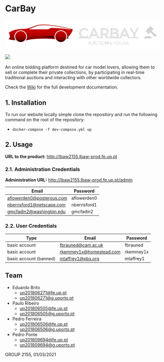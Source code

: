 # CarBay

![CarBay](public/images/icon.png)

<a href="https://drive.google.com/file/d/1tkYCCOoToFUIrzzssedewqL0a5ViSj8t/preview"><img src="docs/er/DesktopImages/Homepage.png"/></a>


An online bidding platform destined for car model lovers, allowing them to sell or complete their private collections, by participating in real-time traditional auctions and interacting with other worldwide collectors.

Check the [Wiki](https://github.com/edurbrito/carbay/wiki) for the full development documentation.

## 1. Installation

To run our website locally simple clone the repository and run the following command on the root of the repository:

* `docker-compose -f dev-compose.yml up`

## 2. Usage

**URL to the product:** http://lbaw2155.lbaw-prod.fe.up.pt

### 2.1. Administration Credentials

**Administration URL:** http://lbaw2155.lbaw-prod.fe.up.pt/admin
 
|     Email     | Password |
| ------------- |----------|
| aflowerden0@posterous.com | aflowerden0 |
| nberrisford1@netscape.com | nberrisford1 |
| gmcfadin2@washington.edu | gmcfadin2 |

### 2.2. User Credentials

| Type | Email | Password |
|------|----------|----------|
| basic account | fbrauned@cam.ac.uk | fbrauned |
| basic account | rkemmey1x@homestead.com | rkemmey1x |
| basic account (banned) | mtaffrey1@pbs.org | mtaffrey1 |

## Team

* Eduardo Brito
    * [up201806271@fe.up.pt](mailto:up201806271@fe.up.pt)
    * [up201806271@g.uporto.pt](mailto:up201806271@g.uporto.pt)
* Paulo Ribeiro
    * [up201806505@fe.up.pt](mailto:up201806505@fe.up.pt)
    * [up201806505@g.uporto.pt](mailto:up201806505@g.uporto.pt)
* Pedro Ferreira
    * [up201806506@fe.up.pt](mailto:up201806506@fe.up.pt)
    * [up201806506@g.uporto.pt](mailto:up201806506@g.uporto.pt)
* Pedro Ponte
    * [up201809694@fe.up.pt](mailto:up201809694@fe.up.pt)
    * [up201809694@g.uporto.pt](mailto:up201809694@g.uporto.pt)

GROUP 2155, 01/03/2021